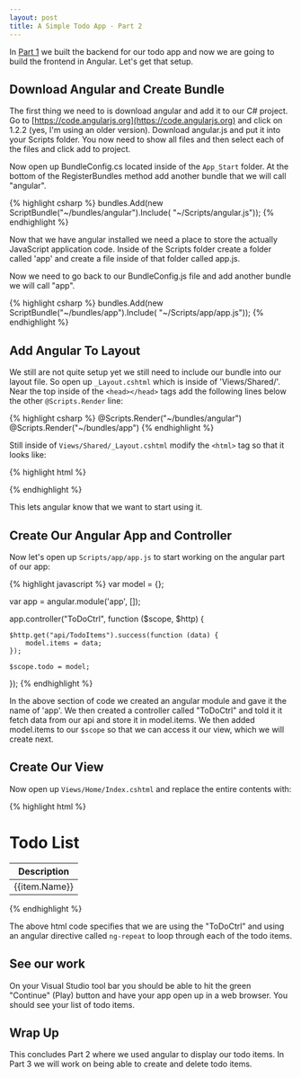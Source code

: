 ```yaml
---
layout: post
title: A Simple Todo App - Part 2
---
```


In [Part 1](/2015/04/20/a-simple-todo-app-part-1/) we built the backend for our todo app and now we are going to build the
frontend in Angular. Let's get that setup.

## Download Angular and Create Bundle

The first thing we need to is download angular and add it to our C# project. Go
to [https://code.angularjs.org](https://code.angularjs.org) and click on 1.2.2 (yes, I'm using an older
version). Download angular.js and put it into your Scripts
folder. You now need to show all files and then select each of the files and
click add to project.

Now open up BundleConfig.cs located inside of the `App_Start` folder. At the
bottom of the RegisterBundles method add another bundle that we will call
"angular".

{% highlight csharp %} 
bundles.Add(new ScriptBundle("~/bundles/angular").Include( 
    "~/Scripts/angular.js")); 
{% endhighlight %}

Now that we have angular installed we need a place to store the actually
JavaScript application code. Inside of the Scripts folder create a folder called
'app' and create a file inside of that folder called app.js.

Now we need to go back to our BundleConfig.js file and add another bundle we
will call "app".

{% highlight csharp %} 
bundles.Add(new ScriptBundle("~/bundles/app").Include(
    "~/Scripts/app/app.js"));
{% endhighlight %}

## Add Angular To Layout

We still are not quite setup yet we still need to include our bundle into our
layout file. So open up `_Layout.cshtml` which is inside of 'Views/Shared/'. Near
the top inside of the `<head></head>` tags add the following lines below the
other `@Scripts.Render` line:

{% highlight csharp %}
@Scripts.Render("~/bundles/angular")
@Scripts.Render("~/bundles/app")
{% endhighlight %}

Still inside of `Views/Shared/_Layout.cshtml` modify the `<html>` tag so that it
looks like:

{% highlight html %}
<html ng-app="app">
{% endhighlight %}

This lets angular know that we want to start using it.

## Create Our Angular App and Controller

Now let's open up `Scripts/app/app.js` to start working on the angular part of
our app:

{% highlight javascript %}
var model = {};

var app = angular.module('app', []);

app.controller("ToDoCtrl", function ($scope, $http) {

    $http.get("api/TodoItems").success(function (data) {
        model.items = data;
    });

    $scope.todo = model;

});
{% endhighlight %}

In the above section of code we created an angular module and gave it the name
of 'app'. We then created a controller called "ToDoCtrl" and told it it fetch
data from our api and store it in model.items. We then added model.items to our
`$scope` so that we can access it our view, which we will create next.

## Create Our View 

Now open up `Views/Home/Index.cshtml` and replace the entire contents with:

{% highlight html %}
<div class="todoItems" ng-controller="ToDoCtrl">
    <div class="container body-content">
        <div class="page-header">
            <h1>Todo List</h1>
        </div>
        <div class="panel col-md-4">
            <table class="table table-striped">
                <thead>
                    <tr>
                        <th>Description</th>
                    </tr>
                </thead>
                <tbody>
                    <tr ng-repeat="item in todo.items">
                        <td>{{item.Name}}</td>
                    </tr>
                </tbody>
            </table>
        </div>
    </div>
</div>
{% endhighlight %}

The above html code specifies that we are using the "ToDoCtrl" and using an
angular directive called `ng-repeat` to loop through each of the todo items.

## See our work

On your Visual Studio tool bar you should be able to hit the green "Continue"
(Play) button and have your app open up in a web browser. You should see your
list of todo items.

## Wrap Up

This concludes Part 2 where we used angular to display our todo items. In Part 3
we will work on being able to create and delete todo items.
